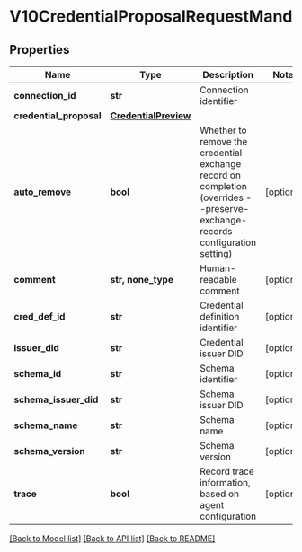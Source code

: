 # V10CredentialProposalRequestMand


## Properties
Name | Type | Description | Notes
------------ | ------------- | ------------- | -------------
**connection_id** | **str** | Connection identifier | 
**credential_proposal** | [**CredentialPreview**](CredentialPreview.md) |  | 
**auto_remove** | **bool** | Whether to remove the credential exchange record on completion (overrides --preserve-exchange-records configuration setting) | [optional] 
**comment** | **str, none_type** | Human-readable comment | [optional] 
**cred_def_id** | **str** | Credential definition identifier | [optional] 
**issuer_did** | **str** | Credential issuer DID | [optional] 
**schema_id** | **str** | Schema identifier | [optional] 
**schema_issuer_did** | **str** | Schema issuer DID | [optional] 
**schema_name** | **str** | Schema name | [optional] 
**schema_version** | **str** | Schema version | [optional] 
**trace** | **bool** | Record trace information, based on agent configuration | [optional] 

[[Back to Model list]](../README.md#documentation-for-models) [[Back to API list]](../README.md#documentation-for-api-endpoints) [[Back to README]](../README.md)


